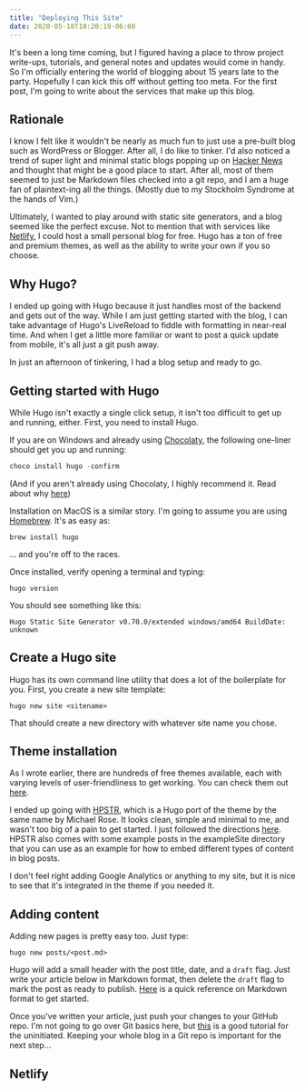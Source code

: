 ```yaml
---
title: "Deploying This Site"
date: 2020-05-18T18:20:19-06:00
---
```


 It's been a long time coming, but I figured having a place to throw project write-ups, tutorials, and general notes and updates
would come in handy. So I'm officially entering the world of blogging about 15 years late to the party. 
Hopefully I can kick this off without getting too meta. For the first post, I'm going to write about the services that make up this blog. 


## Rationale
I know I felt like it wouldn't be nearly as much fun to just use a pre-built blog such as WordPress or Blogger. After all, I do like to tinker.
I'd also noticed a trend of super light and minimal static blogs popping up on [Hacker News](http://news.ycombinator.com) and thought that might
be a good place to start. After all, most of them seemed to just be Markdown files checked into a git repo, and I am a huge fan of plaintext-ing
all the things. (Mostly due to my Stockholm Syndrome at the hands of Vim.)


Ultimately, I wanted to play around with static site generators, and a blog seemed like the perfect excuse. 
Not to mention that with services like [Netlify](https://www.netlify.com/), I could host a small personal blog for free.
Hugo has a ton of free and premium themes, as well as the ability to write your own if you so choose.  


## Why Hugo?

I ended up going with Hugo because it just handles most of the backend and gets out of the way. While I am just getting started with the blog, 
I can take advantage of Hugo's LiveReload to fiddle with formatting in near-real time. And when I get a little more familiar or want to post a quick update from mobile, it's all just a git push away.

In just an afternoon of tinkering, I had a blog setup and ready to go.

## Getting started with Hugo
While Hugo isn't exactly a single click setup, it isn't too difficult to get up and running, either. 
First, you need to install Hugo.

If you are on Windows and already using [Chocolaty](https://chocolatey.org/), the following one-liner should get you up and running:

``` powershell
choco install hugo -confirm
```

(And if you aren't already using Chocolaty, I highly recommend it. Read about why [here](https://chocolatey.org/docs/why))

Installation on MacOS is a similar story. I'm going to assume you are using [Homebrew](https://brew.sh/). It's as easy as:

``` shell
brew install hugo
``` 
... and you're off to the races. 

Once installed, verify opening a terminal and typing:

``` shell
hugo version
```

You should see something like this:

``` shell
Hugo Static Site Generator v0.70.0/extended windows/amd64 BuildDate: unknown
```

## Create a Hugo site
Hugo has its own command line utility that does a lot of the boilerplate for you. First, you create a new site template:

``` shell
hugo new site <sitename>
```

That should create a new directory with whatever site name you chose. 

## Theme installation

As I wrote earlier, there are hundreds of free themes available, each with varying levels of user-friendliness to get working. You can check them out [here](https://themes.gohugo.io/). 

I ended up going with [HPSTR](https://themes.gohugo.io/hpstr-hugo-theme/), which is a Hugo port of the theme by the same name by Michael Rose.
It looks clean, simple and minimal to me, and wasn't too big of a pain to get started. I just followed the directions [here](https://dldx.org/hpstr-hugo-theme/theme-setup/). 
HPSTR also comes with some example posts in the exampleSite directory that you can use as an example for how to embed different types of content in blog posts. 

I don't feel right adding Google Analytics or anything to my site, but it is nice to see that it's integrated in the theme if you needed it. 

## Adding content

Adding new pages is pretty easy too. Just type:

``` shell
hugo new posts/<post.md>
```

Hugo will add a small header with the post title, date, and a `draft` flag.
Just write your article below in Markdown format, then delete the `draft` flag to mark the post as ready to publish. [Here](https://guides.github.com/features/mastering-markdown/) is a quick reference on Markdown format to get started.

Once you've written your article, just push your changes to your GitHub repo. I'm not going to go over Git basics here, but [this](https://git-scm.com/docs/gittutorial) is a good tutorial for the uninitiated. Keeping your whole blog in a Git repo is important for the next step...


## Netlify

